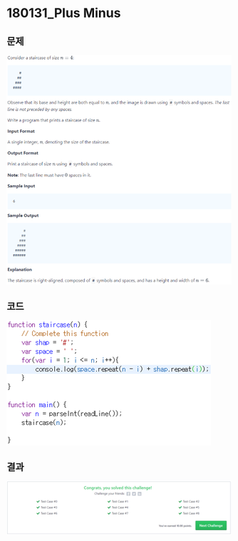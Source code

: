 # 180131_Plus Minus
## 문제
![문제 사진](./problem1.PNG)
## 코드
![코드 사진](./code.png)
## 결과
![결과 사진](./result.png)
